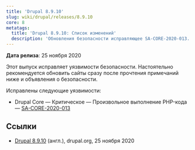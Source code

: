 ```yaml
---
title: 'Drupal 8.9.10'
slug: wiki/drupal/releases/8.9.10
core: 8
metatags:
  title: 'Drupal 8.9.10: Список изменений'
  description: 'Обновления безопасности исправляющее SA-CORE-2020-013.'
---
```


**Дата релиза**: 25 ноября 2020

Этот выпуск исправляет уязвимости безопасности. Настоятельно рекомендуется обновить сайты сразу после прочтения примечаний ниже и объявления о безопасности.

Исправлены следующие уязвимости:

- Drupal Core — Критическое — Произвольное выполнение PHP-кода — [SA-CORE-2020-013](../../../../security/sa-core/2020-013/index.md)

## Ссылки

- [Drupal 8.9.10](https://www.drupal.org/project/drupal/releases/8.9.10) (англ.), drupal.org, 25 ноября 2020
